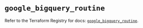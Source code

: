 # `google_bigquery_routine`

Refer to the Terraform Registry for docs: [`google_bigquery_routine`](https://registry.terraform.io/providers/hashicorp/google/6.36.0/docs/resources/bigquery_routine).

